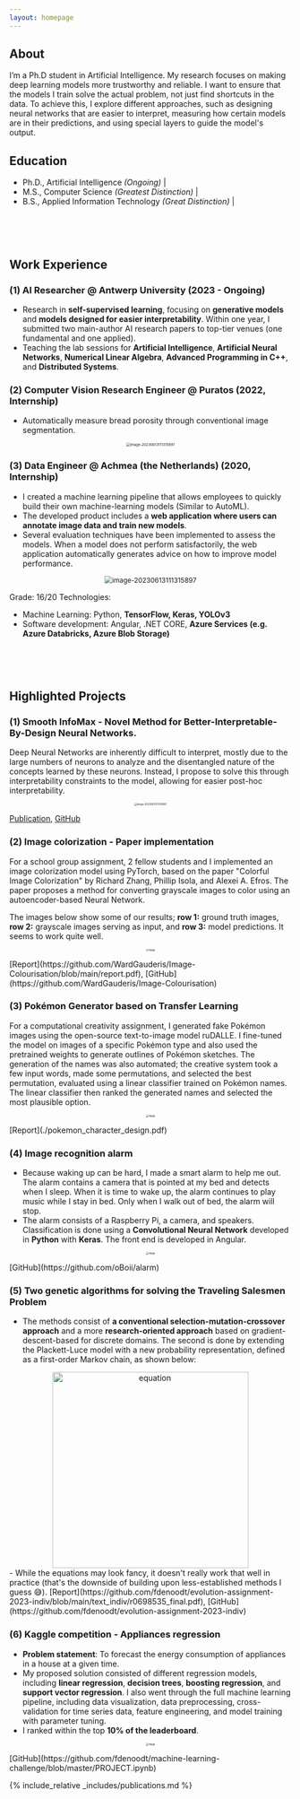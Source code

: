 ```yaml
---
layout: homepage
---
```


## About
I’m a Ph.D student in Artificial Intelligence. My research focuses on making deep learning models more trustworthy and reliable. I want to ensure that the models I train solve the actual problem, not just find shortcuts in the data. To achieve this, I explore different approaches, such as designing neural networks that are easier to interpret, measuring how certain models are in their predictions, and using special layers to guide the model's output.

## Education
- Ph.D., Artificial Intelligence *(Ongoing)* |
- M.S., Computer Science *(Greatest Distinction)* |
- B.S., Applied Information Technology *(Great Distinction)* |

&nbsp;

&nbsp;

## Work Experience

### (1) AI Researcher @ Antwerp University (2023 - Ongoing)
- Research in **self-supervised learning**, focusing on **generative models** and **models designed for easier interpretability**. Within one year, I submitted two main-author AI research papers to top-tier venues (one fundamental and one applied).
- Teaching the lab sessions for **Artificial Intelligence**, **Artificial Neural Networks**, **Numerical Linear Algebra**,  **Advanced Programming in C++**, and **Distributed Systems**.

### (2) Computer Vision Research Engineer @ Puratos (2022, Internship)
- Automatically measure bread porosity through conventional image segmentation.
<p align="center">
	<img src="assets/image-20240928005412193.png" alt="image-20230613111315897" style="zoom:45%;" />
</p>



### (3) Data Engineer @ Achmea (the Netherlands) (2020, Internship)
- I created a machine learning pipeline that allows employees to quickly build their own machine-learning models  (Similar to AutoML). 
- The developed product includes a **web application where users can annotate image data and train new models**. 
- Several evaluation techniques have been implemented to assess the models. When a model does not perform satisfactorily, the web application automatically generates advice on how to improve model performance.

<p align="center">
	<img src="assets/stack.png" alt="image-20230613111315897" style="zoom:85%;" />
</p>

Grade: 16/20
Technologies:

- Machine Learning: Python, **TensorFlow, Keras, YOLOv3**
- Software development: Angular, .NET CORE, **Azure Services (e.g. Azure Databricks, Azure Blob Storage)**

&nbsp;

&nbsp;

## Highlighted Projects

### (1) Smooth InfoMax - Novel Method for Better-Interpretable-By-Design Neural Networks.
Deep Neural Networks are inherently difficult to interpret, mostly due to the large numbers of neurons to analyze and the disentangled nature of the concepts learned by these neurons. Instead, I propose to solve this through interpretability constraints to the model, allowing for easier post-hoc interpretability. 

<p align="center">
	<img src="assets/image-20240928144450980.png" alt="image-20230613111315897" style="zoom:30%;" />
</p>

[Publication](https://arxiv.org/abs/2408.12936), [GitHub](https://github.com/fdenoodt/Smooth-InfoMax)

### (2) Image colorization - Paper implementation
For a school group assignment, 2 fellow students and I implemented an image colorization model using PyTorch, based on the paper "Colorful Image Colorization" by Richard Zhang, Phillip Isola, and Alexei A. Efros. The paper proposes a method for converting grayscale images to color using an autoencoder-based Neural Network.

The images below show some of our results; **row 1:** ground truth images, **row 2:** grayscale images serving as input, and **row 3:** model predictions. It seems to work quite well.
<p align="center">
	<img src="assets/image-20230119140203674.png" alt="image" style="zoom:30%;" />
</p>
[Report](https://github.com/WardGauderis/Image-Colourisation/blob/main/report.pdf), [GitHub](https://github.com/WardGauderis/Image-Colourisation)

### (3) Pokémon Generator based on Transfer Learning

For a computational creativity assignment, I generated fake Pokémon images using the open-source text-to-image model ruDALLE. I fine-tuned the model on images of a specific Pokémon type and also used the pretrained weights to generate outlines of Pokémon sketches. The generation of the names was also automated; the creative system took a few input words, made some permutations, and selected the best permutation, evaluated using a linear classifier trained on Pokémon names. The linear classifier then ranked the generated names and selected the most plausible option.

<p align="center">
	<img src="assets/image-20221226162855553.png" alt="image" style="zoom:30%;" />
</p>
[Report](./pokemon_character_design.pdf)

### (4) Image recognition alarm
- Because waking up can be hard, I made a smart alarm to help me out. The alarm contains a camera that is pointed at my bed and detects when I sleep. When it is time to wake up, the alarm continues to play music while I stay in bed. Only when I walk out of bed, the alarm will stop. 
- The alarm consists of a Raspberry Pi, a camera, and speakers. Classification is done using a **Convolutional Neural Network** developed in **Python** with **Keras**. The front end is developed in Angular.  

<p align="center">
	<img src="assets/image-20221226150245847.png" alt="image" style="zoom:30%;" />
</p>
[GitHub](https://github.com/oBoii/alarm)

### (5) Two genetic algorithms for solving the Traveling Salesmen Problem 
- The methods consist of **a conventional selection-mutation-crossover approach** and a more **research-oriented approach** based on gradient-descent-based for discrete domains. The second is done by extending the Plackett-Luce model with a new probability representation, defined as a first-order Markov chain, as shown below:

<div style="text-align: center;">
<img src="assets/image-20240910204235783.png" alt="equation" width="350"/>
</div>
- While the equations may look fancy, it doesn't really work that well in practice (that's the downside of building upon less-established methods I guess 😅).
  [Report](https://github.com/fdenoodt/evolution-assignment-2023-indiv/blob/main/text_indiv/r0698535_final.pdf), [GitHub](https://github.com/fdenoodt/evolution-assignment-2023-indiv)




### (6) Kaggle competition - Appliances regression
- **Problem statement**: To forecast the energy consumption of appliances in a house at a given time.
- My proposed solution consisted of different regression models, including **linear regression**, **decision trees**, **boosting regression**, and **support vector regression**. I also went through the full machine learning pipeline, including data visualization, data preprocessing, cross-validation for time series data, feature engineering, and model training with parameter tuning.
- I ranked within the top **10% of the leaderboard**. 

<p align="center">
	<img src="assets/image-20240910000816399.png" alt="image" style="zoom:30%;" />
</p>
[GitHub](https://github.com/fdenoodt/machine-learning-challenge/blob/master/PROJECT.ipynb)

{% include_relative _includes/publications.md %}

